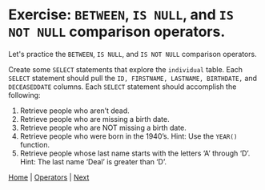 # Exercise: `BETWEEN`, `IS NULL`, and `IS NOT NULL` comparison operators.

Let's practice the `BETWEEN`, `IS NULL`, and `IS NOT NULL` comparison operators.

Create some `SELECT` statements that explore the `individual` table.   Each `SELECT` statement should pull the `ID, FIRSTNAME, LASTNAME, BIRTHDATE,` and `DECEASEDDATE` columns.  Each `SELECT` statement should accomplish the following:

1. Retrieve people who aren’t dead.
1. Retrieve people who are missing a birth date.
1. Retrieve people who are NOT missing a birth date.
1. Retrieve people who were born in the 1940’s.  Hint: Use the `YEAR()` function.  
1. Retrieve people whose last name starts with the letters ‘A’ through ‘D’.  Hint:  The last name  ‘Deal’ is greater than ‘D’.






[Home](/)  |  [Operators](/19-operators/)  |  [Next](/19-operators/2)
